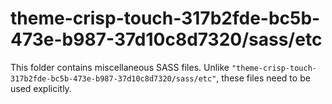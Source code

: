 # theme-crisp-touch-317b2fde-bc5b-473e-b987-37d10c8d7320/sass/etc

This folder contains miscellaneous SASS files. Unlike `"theme-crisp-touch-317b2fde-bc5b-473e-b987-37d10c8d7320/sass/etc"`, these files
need to be used explicitly.
